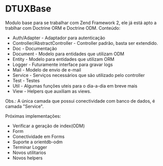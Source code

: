 DTUXBase
==========

Modulo base para se trabalhar com Zend Framework 2, ele já está apto a trablhar com Doctrine ORM e Doctrine ODM.
Conteúdo:
- Auth/Adapter - Adaptador para autenticação
- Controller/AbstractController - Controller padrão, basta ser extendido.
- Doc - Documentação
- Document - Modelo para entidades que utilizam ODM
- Entity - Modelo para entidades que utilizam ORM
- Logger - Futuramente interface para gravar logs
- Mail - Modelo de envio de e-mail
- Service - Serviços necessários que são utilizado pelo controller
- Test - Testes
- Util - Algumas funções uteis para o dia-a-dia em breve mais
- View - Helpers que auxiliam as views.

Obs.: A única camada que possui conectividade com banco de dados, é camada "Service".

Próximas implementações:
- Verificar a geração de index(ODM)
- Form
- Conectividade em Forms
- Suporte a orientdb-odm
- Terminar Logger
- Novos utilitarios
- Novos helpers

